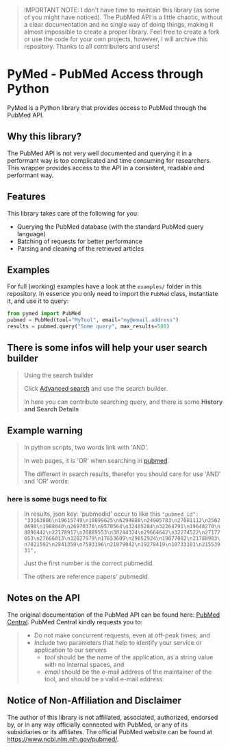 > IMPORTANT NOTE: I don't have time to maintain this library (as some of you might have noticed). The PubMed API is a little chaotic, without a clear documentation and no single way of doing things, making it almost impossible to create a proper library. Feel free to create a fork or use the code for your own projects, however, I will archive this repository. Thanks to all contributers and users!

# PyMed - PubMed Access through Python
PyMed is a Python library that provides access to PubMed through the PubMed API.

## Why this library?
The PubMed API is not very well documented and querying it in a performant way is too complicated and time consuming for researchers. This wrapper provides access to the API in a consistent, readable and performant way.

## Features
This library takes care of the following for you:

- Querying the PubMed database (with the standard PubMed query language)
- Batching of requests for better performance
- Parsing and cleaning of the retrieved articles

## Examples
For full (working) examples have a look at the `examples/` folder in this repository. In essence you only need to import the `PubMed` class, instantiate it, and use it to query:

```python
from pymed import PubMed
pubmed = PubMed(tool="MyTool", email="my@email.address")
results = pubmed.query("Some query", max_results=500)
```
## There is some infos will help your user search builder

>Using the search builder
>
>Click [Advanced search](https://pubmed.ncbi.nlm.nih.gov/advanced/) and use the search builder.
>
>In here you can contribute searching query, and there is some **History and Search Details**

## Example warning

> In python scripts, two words link with 'AND'. 
>
> In web pages, it is 'OR' when searching in [pubmed](https://pubmed.ncbi.nlm.nih.gov/). 
>
> The different in search results, therefor you should care for use 'AND' and 'OR' words. 

### here is some bugs need to fix

> In results, json key: 'pubmedid' occur to like this `"pubmed_id": "33163806\n19615749\n10899625\n6294088\n24905783\n27081112\n25620698\n1988040\n26970376\n9570564\n32405284\n32264791\n19648270\n8896442\n22178917\n20889553\n30244324\n29664642\n32274522\n27177653\n27666013\n32027979\n17653609\n29652924\n19077082\n21788983\n7021592\n2841359\n7593196\n21079042\n19278419\n10733101\n21553931",`
>
> Just the first number is the correct pubmedid. 
>
> The others are reference papers' pubmedid.

## Notes on the API
The original documentation of the PubMed API can be found here: [PubMed Central](https://www.ncbi.nlm.nih.gov/pmc/tools/developers/). PubMed Central kindly requests you to:

> - Do not make concurrent requests, even at off-peak times; and
> - Include two parameters that help to identify your service or application to our servers
>   * _tool_ should be the name of the application, as a string value with no internal spaces, and
>   * _email_ should be the e-mail address of the maintainer of the tool, and should be a valid e-mail address.

## Notice of Non-Affiliation and Disclaimer 
The author of this library is not affiliated, associated, authorized, endorsed by, or in any way officially connected with PubMed, or any of its subsidiaries or its affiliates. The official PubMed website can be found at https://www.ncbi.nlm.nih.gov/pubmed/.
